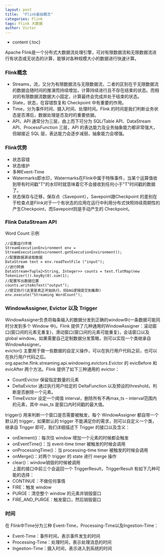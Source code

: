 ```yaml
---
layout: post
title:  "Flink基础概念"
categories: Flink
tags: Flink 大数据
author: Victor
---
```


* content
{:toc}

Apache Flink是一个分布式大数据流处理引擎，可对有限数据流和无限数据流进行有状态或无状态的计算，能够对各种规模大小的数据进行快速计算。
### Flink概念
* Streams，流，又分为有限数据流与无限数据流，二者的区别在于无限数据流的数据会随时间的推演而持续增加，计算持续进行且不存在结束的状态。而相对的有限数据流数据大小固定，计算最终会完成并处于结束的状态。
* State，状态，在容错恢复和 Checkpoint 中有重要的作用。
* Time，分为事件时间、摄入时间、处理时间。Flink 的时间是我们判断业务状态是否滞后，数据处理是否及时的重要依据。
* API，API 通常分为三层，由上而下可分为 SQL/Table API、DataStream API、ProcessFunction 三层，API 的表达能力及业务抽象能力都非常强大，但越接近 SQL 层，表达能力会逐步减弱，抽象能力会增强。
<!-- more -->

### Flink优势  
* 状态容错
* 状态维护
* 多种Event-Time
* Watermarks即水印，Watermarks在Flink中属于特殊事件，当某个运算值收到带有时间戳"T"的水印时就意味着它不会接收到任何小于"T"时间戳的数据了。
* 状态保存与迁移，保存点（Savepoint），Savepoint跟Checkpoint 的差别在于检查点是Flink对于一个有状态的应用在运行中利用分布式快照持续周期性的产生Checkpoint，而Savepoint则是手动产生的 Checkpoint。

### Flink DataStream API
Word Count 示例
```
//设置运行环境
StreamExecutionEnvironment env = StreamExecutionEnvironment.getExecutionEnvironment();
//配置数据源读取数据
DataStream text = env.readTextFile ("input");
//进行转换
DataStream<Tuple2<String, Integer>> counts = text.flatMap(new Tokenizer()).keyBy(0).sum(1);
//配置写出数据位置
counts.writeAsText("output");
//提交执行(这里是真正开始执行，将DAG逻辑提交到集群)
env.execute("Streaming WordCount");
```
### WindowAssigner, Evictor 以及 Trigger
WindowAssigner负责将每条输入的数据分发到正确的window中(一条数据可能同时分发到多个 Window 中)。Flink 提供了几种通用的WindowAssigner：滚动窗口(窗口间的元素无重复)，滑动窗口(窗口间的元素可能重复)，会话窗口以及global window。如果需要自己定制数据分发策略，则可以实现一个类继承自 WindowAssigner。  
evictor() 主要用于做一些数据的自定义操作，可以在执行用户代码之前，也可以在执行用户代码之后。org.apache.flink.streaming.api.windowing.evictors.Evictor 的 evicBefore 和 evicAfter 两个方法。Flink 提供了如下三种通用的 evictor：
* CountEvictor 保留指定数量的元素
* DeltaEvictor 通过执行用户给定的 DeltaFunction 以及预设的threshold，判断是否删除一个元素。
* TimeEvictor 设定一个阈值 interval，删除所有不再max_ts – interval范围内的元素，其中 max_ts 是窗口内时间戳的最大值。  

trigger() 用来判断一个窗口是否需要被触发，每个 WindowAssigner 都自带一个默认的 trigger，如果默认的 trigger 不能满足你的需求，则可以自定义一个类，继承自 Trigger 即可，我们详细描述下 Trigger 的接口以及含义：
* onElement()：每次往 window 增加一个元素的时候都会触发
* onEventTime()：当 event-time timer 被触发的时候会调用
* onProcessingTime()：当 processing-time timer 被触发的时候会调用
* onMerge()：对两个 trigger 的 state 进行 merge 操作
* clear()：window销毁的时候被调用  
上面的接口中前三个会返回一个 TriggerResult，TriggerResult 有如下几种可能的选择：
* CONTINUE：不做任何事情
* FIRE：触发 window
* PURGE：清空整个 window 的元素并销毁窗口
* FIRE_AND_PURGE：触发窗口，然后销毁窗口

### 时间
在 Flink中Time分为三种 Event-Time，Processing-Time以及Ingestion-Time：
* Event-Time：事件时间，表示事件发生的时间
* Processing-Time：处理时间，表示处理消息的时间
* Ingestion-Time：摄入时间，表示进入到系统的时间
